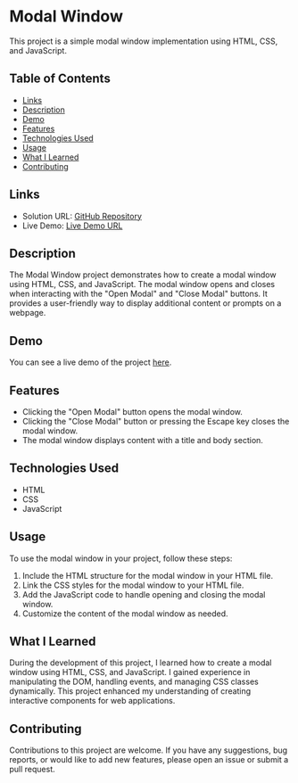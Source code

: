 # Modal Window

This project is a simple modal window implementation using HTML, CSS, and JavaScript.

## Table of Contents

- [Links](#links)
- [Description](#description)
- [Demo](#demo)
- [Features](#features)
- [Technologies Used](#technologies-used)
- [Usage](#usage)
- [What I Learned](#what-i-learned)
- [Contributing](#contributing)

## Links

- Solution URL: [GitHub Repository](https://github.com/aruntutter/modal-project)
- Live Demo: [Live Demo URL](https://aruntutter.github.io/modal-project/)

## Description

The Modal Window project demonstrates how to create a modal window using HTML, CSS, and JavaScript. The modal window opens and closes when interacting with the "Open Modal" and "Close Modal" buttons. It provides a user-friendly way to display additional content or prompts on a webpage.

## Demo

You can see a live demo of the project [here](https://elaborate-smakager-cb4d54.netlify.app).

## Features

- Clicking the "Open Modal" button opens the modal window.
- Clicking the "Close Modal" button or pressing the Escape key closes the modal window.
- The modal window displays content with a title and body section.

## Technologies Used

- HTML
- CSS
- JavaScript

## Usage

To use the modal window in your project, follow these steps:

1. Include the HTML structure for the modal window in your HTML file.
2. Link the CSS styles for the modal window to your HTML file.
3. Add the JavaScript code to handle opening and closing the modal window.
4. Customize the content of the modal window as needed.

## What I Learned

During the development of this project, I learned how to create a modal window using HTML, CSS, and JavaScript. I gained experience in manipulating the DOM, handling events, and managing CSS classes dynamically. This project enhanced my understanding of creating interactive components for web applications.

## Contributing

Contributions to this project are welcome. If you have any suggestions, bug reports, or would like to add new features, please open an issue or submit a pull request.
